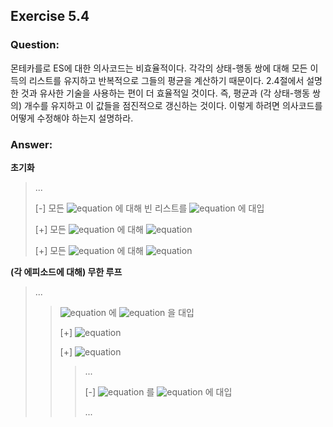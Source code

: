 ## Exercise 5.4

### Question:

몬테카를로 ES에 대한 의사코드는 비효율적이다. 각각의 상태-행동 쌍에 대해 모든 이득의 리스트를 유지하고 반복적으로 그들의 평균을 계산하기 때문이다. 2.4절에서 설명한 것과 유사한 기술을 사용하는 편이 더 효율적일 것이다. 즉, 평균과 (각 상태-행동 쌍의) 개수를 유지하고 이 값들을 점진적으로 갱신하는 것이다. 이렇게 하려면 의사코드를 어떻게 수정해야 하는지 설명하라.

### Answer:

**초기화**
> ...
>
> [-] 모든 ![equation](https://latex.codecogs.com/svg.latex?\inline&space;s\in&space;S,&space;a\in&space;A(s)) 에 대해 빈 리스트를 ![equation](https://latex.codecogs.com/svg.latex?\inline&space;Returns(s)) 에 대입
>
> [+] 모든 ![equation](https://latex.codecogs.com/svg.latex?\inline&space;s\in&space;S,&space;a\in&space;A(s)) 에 대해 ![equation](https://latex.codecogs.com/svg.latex?\inline&space;Q(s,a)&space;\leftarrow&space;0)
>
> [+] 모든 ![equation](https://latex.codecogs.com/svg.latex?\inline&space;s\in&space;S,&space;a\in&space;A(s)) 에 대해 ![equation](https://latex.codecogs.com/svg.latex?\inline&space;N(s,a)&space;\leftarrow&space;0)

**(각 에피소드에 대해) 무한 루프**
> ...
> > ![equation](https://latex.codecogs.com/svg.latex?\inline&space;G) 에 ![equation](https://latex.codecogs.com/svg.latex?\inline&space;\gamma&space;G+R_{t+1}) 을 대입
> >
> > [+] ![equation](https://latex.codecogs.com/svg.latex?\inline&space;N(s,a)&space;\leftarrow&space;N(s,a)+1)
> >
> > [+] ![equation](https://latex.codecogs.com/svg.latex?\inline&space;Q(s,a)&space;\leftarrow&space;Q(s,a)+\frac{1}{N(s,a)}[G-Q(S,a)])
> >
> > > ...
> > >
> > > [-] ![equation](https://latex.codecogs.com/svg.latex?\inline&space;average(Returns(S_t,A_t))) 를 ![equation](https://latex.codecogs.com/svg.latex?\inline&space;Q(S_t,A_t)) 에 대입
> > >
> > > ...
> >
>
